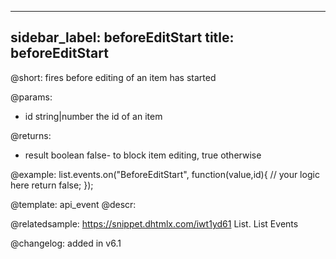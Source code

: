 
---
sidebar_label: beforeEditStart
title: beforeEditStart
---          

@short: fires before editing of an item has started
	
@params:
- id		string|number		the id of an item

@returns:
- result		boolean		false- to block item editing, true otherwise

@example:
list.events.on("BeforeEditStart", function(value,id){
	// your logic here
    return false;
});


@template:	api_event
@descr:



@relatedsample:
https://snippet.dhtmlx.com/iwt1yd61	List. List Events

@changelog: added in v6.1


